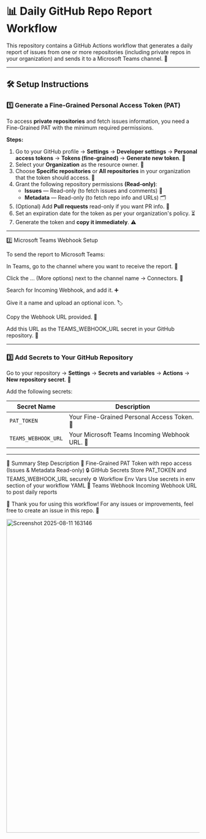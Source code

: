 # 📊 Daily GitHub Repo Report Workflow

This repository contains a GitHub Actions workflow that generates a daily report of issues from one or more repositories (including private repos in your organization) and sends it to a Microsoft Teams channel. 🚀

---

## 🛠️ Setup Instructions

### 1️⃣ Generate a Fine-Grained Personal Access Token (PAT)

To access **private repositories** and fetch issues information, you need a Fine-Grained PAT with the minimum required permissions.

**Steps:**

1. Go to your GitHub profile → **Settings** → **Developer settings** → **Personal access tokens** → **Tokens (fine-grained)** → **Generate new token**. 🔑
2. Select your **Organization** as the resource owner. 🏢
3. Choose **Specific repositories** or **All repositories** in your organization that the token should access. 📂
4. Grant the following repository permissions **(Read-only)**:  
   - **Issues** — Read-only (to fetch issues and comments) 🐞  
   - **Metadata** — Read-only (to fetch repo info and URLs) 🗂️  
5. (Optional) Add **Pull requests** read-only if you want PR info. 🔄  
6. Set an expiration date for the token as per your organization's policy. ⏳  
7. Generate the token and **copy it immediately**. ⚠️

---

2️⃣ Microsoft Teams Webhook Setup

To send the report to Microsoft Teams:

In Teams, go to the channel where you want to receive the report. 💬

Click the ... (More options) next to the channel name → Connectors. 🔌

Search for Incoming Webhook, and add it. ➕

Give it a name and upload an optional icon. 🏷️

Copy the Webhook URL provided. 🔗

Add this URL as the TEAMS_WEBHOOK_URL secret in your GitHub repository. 🔐

_______

### 3️⃣ Add Secrets to Your GitHub Repository

Go to your repository → **Settings** → **Secrets and variables** → **Actions** → **New repository secret**. 🔐

Add the following secrets:

| Secret Name         | Description                                |
|---------------------|--------------------------------------------|
| `PAT_TOKEN`         | Your Fine-Grained Personal Access Token.  🔑 |
| `TEAMS_WEBHOOK_URL` | Your Microsoft Teams Incoming Webhook URL. 📲 |

---

📝 Summary
Step	Description
🔑 Fine-Grained PAT	Token with repo access (Issues & Metadata Read-only)
🔒 GitHub Secrets	Store PAT_TOKEN and TEAMS_WEBHOOK_URL securely
⚙️ Workflow Env Vars	Use secrets in env section of your workflow YAML
📲 Teams Webhook	Incoming Webhook URL to post daily reports

🙏 Thank you for using this workflow!
For any issues or improvements, feel free to create an issue in this repo. 🐞

<img width="987" height="817" alt="Screenshot 2025-08-11 163146" src="https://github.com/user-attachments/assets/9a553f3f-8146-4e84-b39e-fbb5b41860d5" />

